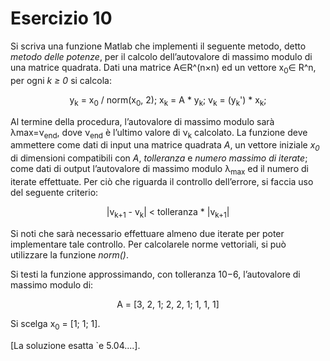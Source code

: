 # Esercizio 10

Si scriva una funzione Matlab che implementi il seguente metodo, detto *metodo delle potenze*, per il calcolo dell’autovalore di massimo modulo di una matrice quadrata.  Dati una matrice A∈R^(n×n) ed un vettore x<sub>0</sub>∈ R^n, per ogni *k ≥ 0* si calcola:

<center>
y<sub>k</sub> = x<sub>0</sub> / norm(x<sub>0</sub>, 2);
x<sub>k</sub> = A * y<sub>k</sub>;
v<sub>k</sub> = (y<sub>k</sub>') * x<sub>k</sub>;
</center>

Al termine della procedura, l’autovalore di massimo modulo sarà λmax=ν<sub>end</sub>, dove ν<sub>end</sub> è l’ultimo valore di ν<sub>k</sub> calcolato.  La funzione deve ammettere come dati di input una matrice quadrata *A*, un vettore iniziale *x<sub>0</sub>* di dimensioni compatibili con *A*, *tolleranza* e *numero massimo di iterate*; come dati di output l’autovalore di massimo modulo λ<sub>max</sub> ed il numero di iterate effettuate.  Per ciò che riguarda il controllo dell’errore, si faccia uso del seguente criterio:

<center>
|v<sub>k+1</sub> - v<sub>k</sub>| < tolleranza * |v<sub>k+1</sub>|
</center>

Si noti che sarà necessario effettuare almeno due iterate per poter implementare tale controllo.  Per calcolarele norme vettoriali, si può utilizzare la funzione *norm()*.

Si testi la funzione approssimando, con tolleranza 10−6, l’autovalore di massimo modulo di:

<center>
A = [3, 2, 1; 2, 2, 1; 1, 1, 1]
</center>

Si scelga x<sub>0</sub> = [1; 1; 1].

[La soluzione esatta `e 5.04....].